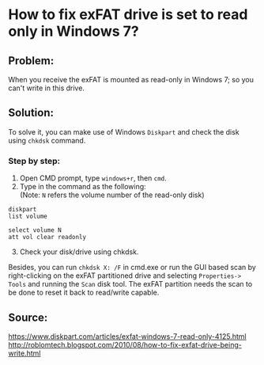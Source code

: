 # How to fix exFAT drive is set to read only in Windows 7?

## Problem: 

When you receive the exFAT is mounted as read-only in Windows 7; so you can't write in this drive.



## Solution:
To solve it, you can make use of Windows ```Diskpart``` and check the disk using ```chkdsk``` command.

### Step by step:

1. Open CMD prompt, type ```windows+r```, then ```cmd```.  
2. Type in the command as the following:  
(Note: ```N``` refers the volume number of the read-only disk)

```
diskpart
list volume

select volume N 
att vol clear readonly
```

3. Check your disk/drive using chkdsk.
 
Besides, you can run ```chkdsk X: /F``` in cmd.exe or run the GUI based scan by right-clicking on the exFAT partitioned drive and selecting ```Properties-> Tools``` and running the ```Scan``` disk tool. The exFAT partition needs the scan to be done to reset it back to read/write capable.



## Source:

 <https://www.diskpart.com/articles/exfat-windows-7-read-only-4125.html>  
<http://roblomtech.blogspot.com/2010/08/how-to-fix-exfat-drive-being-write.html>
